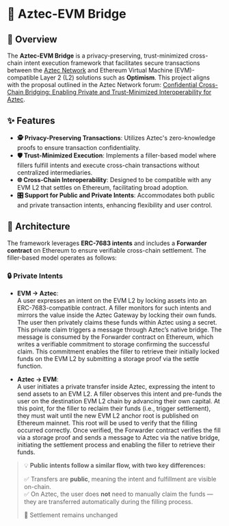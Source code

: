 # 🔐 Aztec-EVM Bridge

## 🌉 Overview

The **Aztec-EVM Bridge** is a privacy-preserving, trust-minimized cross-chain intent execution framework that facilitates secure transactions between the [Aztec Network](https://aztec.network/) and Ethereum Virtual Machine (EVM)-compatible Layer 2 (L2) solutions such as **Optimism**. This project aligns with the proposal outlined in the Aztec Network forum: [Confidential Cross-Chain Bridging: Enabling Private and Trust-Minimized Interoperability for Aztec](https://forum.aztec.network/t/confidential-cross-chain-bridging-enabling-private-and-trust-minimized-interoperability-for-aztec/7523).

## ✨ Features

- **🕵️ Privacy-Preserving Transactions**: Utilizes Aztec's zero-knowledge proofs to ensure transaction confidentiality.
- **🛡️ Trust-Minimized Execution**: Implements a filler-based model where fillers fulfill intents and execute cross-chain transactions without centralized intermediaries.
- **🌐 Cross-Chain Interoperability**: Designed to be compatible with any EVM L2 that settles on Ethereum, facilitating broad adoption.
- **🎛️ Support for Public and Private Intents**: Accommodates both public and private transaction intents, enhancing flexibility and user control.

## 🧠 Architecture

The framework leverages **ERC-7683 intents** and includes a **Forwarder contract** on Ethereum to ensure verifiable cross-chain settlement. The filler-based model operates as follows:

### 🔒 Private Intents

- **EVM → Aztec**:  
  A user expresses an intent on the EVM L2 by locking assets into an ERC-7683-compatible contract. A filler monitors for such intents and mirrors the value inside the Aztec Gateway by locking their own funds. The user then privately claims these funds within Aztec using a secret.
  This private claim triggers a message through Aztec’s native bridge. The message is consumed by the Forwarder contract on Ethereum, which writes a verifiable commitment to storage confirming the successful claim. This commitment enables the filler to retrieve their initially locked funds on the EVM L2 by submitting a storage proof via the settle function.

- **Aztec → EVM**:  
  A user initiates a private transfer inside Aztec, expressing the intent to send assets to an EVM L2. A filler observes this intent and pre-funds the user on the destination EVM L2 chain by advancing their own capital. 
  At this point, for the filler to reclaim their funds (i.e., trigger settlement), they must wait until the new EVM L2 anchor root is published on Ethereum mainnet. This root will be used to verify that the filling occurred correctly. Once verified, the Forwarder contract verifies the fill via a storage proof and sends a message to Aztec via the native bridge, initiating the settlement process and enabling the filler to retrieve their funds.


> 💡 **Public intents follow a similar flow, with two key differences:**  
>  
> ✅ Transfers are **public**, meaning the intent and fulfillment are visible on-chain.  
> ✅ On Aztec, the user does **not** need to manually claim the funds — they are transferred automatically during the filling process.  
>  
> 🔁 Settlement remains unchanged
